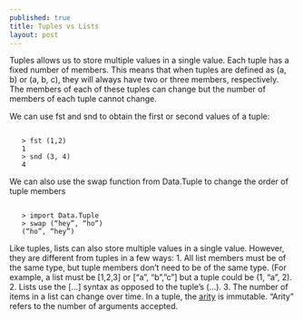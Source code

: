 ```yaml
---
published: true
title: Tuples vs Lists
layout: post
---
```

Tuples allows us to store multiple values in a single value. Each tuple has a fixed number of members. This means that when tuples are defined as (a, b) or (a, b, c), they will always have two or three members, respectively. The members of each of these tuples can change but the number of members of each tuple cannot change.

We can use fst and snd to obtain the first or second values of a tuple:

```

   > fst (1,2)
   1
   > snd (3, 4)
   4

```

We can also use the swap function from Data.Tuple to change the order of tuple members

```

   > import Data.Tuple
   > swap (“hey”, “ho”)
   (“ho”, “hey”)

```

Like tuples, lists can also store multiple values in a single value. However, they are different from tuples in a few ways:
	1. All list members must be of the same type, but tuple members don’t need to be of the same type. (For example, a list must be [1,2,3] or [“a”, “b”,”c”] but a tuple could be (1, “a”, 2).
	2. Lists use the [...] syntax as opposed to the tuple’s (...).
	3. The number of items in a list can change over time. In a tuple, the [arity](https://en.wikipedia.org/wiki/Arity) is immutable. “Arity” refers to the number of arguments accepted.